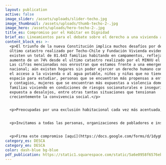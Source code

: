 ```yaml
---
layout: publication
active: false
image_slider: /assets/uploads/slider-techo.jpg
image_thumbnail: /assets/uploads/thumb-techo-2-.jpg
image_hero: /assets/uploads/hero-techo-2-.jpg
title_es: Compromiso por el Habitar en Dignidad
brief_es: Lineamientos para el debate sobre el derecho a una vivienda adecuada
content_block_es: >-
  <p>El triunfo de la nueva Constitución implica muchos desafíos por delante. El
  último catastro realizado por Techo-Chile y Fundación Vivienda evidencia que
  existen un total de 81.643 familias habitando en campamentos, reflejando un
  aumento de un 74% desde el ultimo catastro realizado por el MINVU el año 2019.
  Las cifras mencionadas nos enrostran que estamos frente a una emergencia
  nacional; aún existen hogares sin poder ejercer un derecho humano como lo es
  el acceso a la vivienda o al agua potable, niños y niñas que no tienen un
  espacio para estudiar, personas que se encuentran más propensas a enfermedades
  y contagios, mujeres que se encuentran más expuestas a violencia doméstica,
  familias viviendo en condiciones de riesgos socionaturales e inseguridad o
  expuesta a desalojos, entre otras tantas situaciones que tensionan
  crecientemente la convivencia social.</p>


  <p>Preocupadas por una exclusión habitacional cada vez más acentuada, diversas organizaciones de la sociedad civil hemos coordinado esfuerzos para proponer a la ciudadanía algunos lineamientos para el debate que tendrá lugar durante el proceso constituyente. Confiamos en que este compromiso hará posible explorar nuevas formas –más justas, más inclusivas y más democráticas– de habitar nuestros territorios, ciudades y barrios, y formular las bases de una acción pública que garantice el real acceso a soluciones habitacionales dignas a quienes las necesiten.</p>


  <p>Invitamos a todas las personas, organizaciones de pobladores e instituciones a que apoyen el compromiso por el #habitarendignidad, el cual incorpora a la ciudad y a la vivienda como ejes estructurantes de un amplio pacto político.</p>


  <p>Firma este compromiso [aquí](https://docs.google.com/forms/d/1dyg0zcGdFHeUwCbUGpB6APPIZKt3WkqYdhoDSxG0qwE/viewform?edit_requested=true).</p>
category_es: DESCA
category_en: DESCA
color: dash-blue bg-blue
pdf_publication: https://static1.squarespace.com/static/5a6e0958f6576ebde0e78c18/t/60c24aa82b38c8023a0121e3/1623345834592/Compromiso+Habitar+Dignidad+VFF.pdf
---
```

